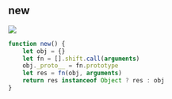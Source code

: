 <!--
 * @Description: 
 * @Author: liushuhao
 * @Date: 2021-03-02 16:09:05
 * @LastEditors: liushuhao
-->
## new ##
![](/images/js/new.png)   
```js
function new() {
    let obj = {}
    let fn = [].shift.call(arguments)
    obj._proto__ = fn.prototype
    let res = fn(obj, arguments)
    return res instanceof Object ? res : obj
}
```
